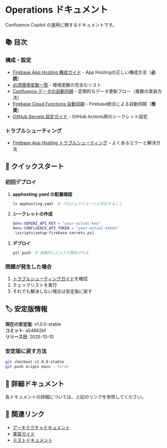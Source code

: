 # Operations ドキュメント

Confluence Copilot の運用に関するドキュメントです。

## 📚 目次

### 構成・設定
- [Firebase App Hosting 構成ガイド](./firebase-app-hosting-configuration.md) - App Hostingの正しい構成方法（**必読**）
- [必須環境変数一覧](./required-environment-variables.md) - 環境変数の完全なリスト
- [Confluence データの自動同期](./automated-data-sync.md) - 定期的なデータ更新フロー（複数の実装方法）
- [Firebase Cloud Functions 自動同期](./firebase-scheduled-sync-setup.md) - Firebase統合による自動同期（**推奨**）
- [GitHub Secrets 設定ガイド](./github-secrets-setup.md) - GitHub Actions用のシークレット設定

### トラブルシューティング
- [Firebase App Hosting トラブルシューティング](./firebase-app-hosting-troubleshooting.md) - よくあるエラーと解決方法

## 🚀 クイックスタート

### 初回デプロイ

1. **apphosting.yaml の配置確認**
   ```bash
   ls apphosting.yaml  # プロジェクトルートに存在すること
   ```

2. **シークレットの作成**
   ```powershell
   $env:GEMINI_API_KEY = "your-actual-key"
   $env:CONFLUENCE_API_TOKEN = "your-actual-token"
   .\scripts\setup-firebase-secrets.ps1
   ```

3. **デプロイ**
   ```bash
   git push  # 自動的にビルドが開始される
   ```

### 問題が発生した場合

1. [トラブルシューティングガイド](./firebase-app-hosting-troubleshooting.md)を確認
2. チェックリストを実行
3. それでも解決しない場合は安定版に戻す

## 🏷️ 安定版情報

**現在の安定版**: v1.0.0-stable  
**コミット**: a54662bf  
**リリース日**: 2025-10-10

### 安定版に戻す方法

```bash
git checkout v1.0.0-stable
git push origin main --force
```

## 📖 詳細ドキュメント

各ドキュメントの詳細については、上記のリンクを参照してください。

## 🔗 関連リンク

- [アーキテクチャドキュメント](../architecture/)
- [実装ガイド](../implementation/)
- [テストドキュメント](../testing/)

